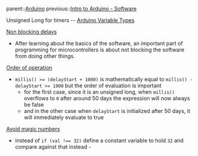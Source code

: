 parent::[Arduino](Arduino.md)
previous::[Intro to Arduino - Software](Intro%20to%20Arduino%20-%20Software.md)


Unsigned Long for timers -- [Arduino Variable Types](Arduino%20Variable%20Types.md)

[Non blocking delays](Non%20blocking%20delays.md)
- After learning about the basics of the software, an important part of programming for microcontrollers is about not blocking the software from doing other things.

[Order of operation](Order%20of%20operation.md)
- `millis() >= (delayStart + 1000)` is mathematically equal to `millis() - delayStart >= 1000` but the order of evaluation is important
	- for the first case, since it is an unsigned long, when `millis()` overflows to `0` after around 50 days the expression will now always be false
	- and in the other case when `delayStart` is initialized after 50 days, it will immediately evaluate to true

[Avoid magic numbers](Avoid%20magic%20numbers.md)
- instead of `if (val !== 32)` define a constant variable to hold `32` and compare against that instead - 